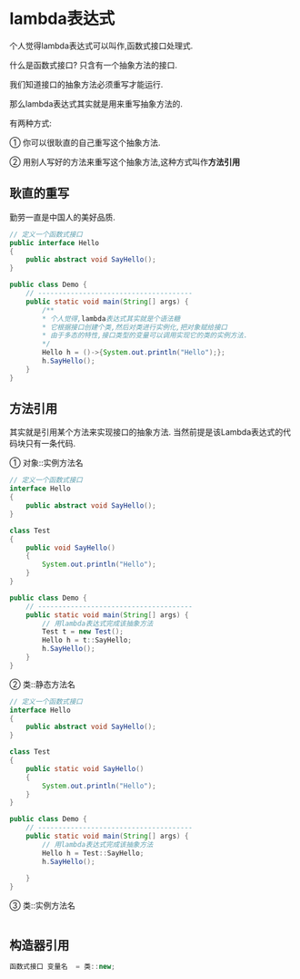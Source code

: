 # lambda表达式

个人觉得lambda表达式可以叫作,函数式接口处理式.

什么是函数式接口? 只含有一个抽象方法的接口.

我们知道接口的抽象方法必须重写才能运行.

那么lambda表达式其实就是用来重写抽象方法的.

有两种方式:

① 你可以很耿直的自己重写这个抽象方法.

② 用别人写好的方法来重写这个抽象方法,这种方式叫作**方法引用**

## 耿直的重写

勤劳一直是中国人的美好品质.

```java
// 定义一个函数式接口
public interface Hello
{
    public abstract void SayHello();
}

public class Demo {
	// --------------------------------------
	public static void main(String[] args) {
		/**
		* 个人觉得,lambda表达式其实就是个语法糖
		* 它根据接口创建个类,然后对类进行实例化,把对象赋给接口
		* 由于多态的特性,接口类型的变量可以调用实现它的类的实例方法.
		*/
		Hello h = ()->{System.out.println("Hello");};
		h.SayHello();
	}
}
```

## 方法引用

其实就是引用某个方法来实现接口的抽象方法. 当然前提是该Lambda表达式的代码块只有一条代码.

① 对象::实例方法名

```java
// 定义一个函数式接口
interface Hello
{
    public abstract void SayHello();
}

class Test 
{
	public void SayHello()
	{
		System.out.println("Hello");
	}
}

public class Demo {
	// --------------------------------------
	public static void main(String[] args) {
		// 用lambda表达式完成该抽象方法
		Test t = new Test();
		Hello h = t::SayHello;
		h.SayHello();
	}
}
```

② 类::静态方法名

```java
// 定义一个函数式接口
interface Hello
{
    public abstract void SayHello();
}

class Test 
{
	public static void SayHello()
	{
		System.out.println("Hello");
	}
}

public class Demo {
	// --------------------------------------
	public static void main(String[] args) {
		// 用lambda表达式完成该抽象方法
		Hello h = Test::SayHello;
		h.SayHello();
		
	}
}
```

③ 类::实例方法名 

```

```

## 构造器引用

```java
函数式接口 变量名  = 类::new;
```

